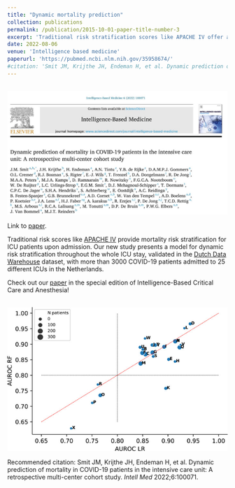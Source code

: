 ```yaml
---
title: "Dynamic mortality prediction"
collection: publications
permalink: /publication/2015-10-01-paper-title-number-3
excerpt: 'Traditional risk stratification scores like APACHE IV offer a prediction for survival for ICU patients at ICU admission. We present a new, dynamic mortality prediction model, specifically for COVID-19 patients, that offers updated mortality predictions trhoughout the ICU admission.'
date: 2022-08-06
venue: 'Intelligence based medicine'
paperurl: 'https://pubmed.ncbi.nlm.nih.gov/35958674/'
#citation: 'Smit JM, Krijthe JH, Endeman H, et al. Dynamic prediction of mortality in COVID-19 patients in the intensive care unit: A retrospective multi-center cohort study. <i>Intell Med </i>2022;6:100071.'
---
```

<br/><img src='/images/Ibmed_cover.jpg'>

Link to [paper]('https://pubmed.ncbi.nlm.nih.gov/35958674/').

Traditional risk scores like [APACHE IV](https://pubmed.ncbi.nlm.nih.gov/16540951/) provide mortality risk stratification for ICU patients upon admission. Our new study presents a model for dynamic risk stratification throughout the whole ICU stay, validated in the [Dutch Data Warehouse](https://ccforum.biomedcentral.com/articles/10.1186/s13054-021-03733-z) dataset, with more than 3000 COVID-19 patients admitted to 25 different ICUs in the Netherlands.

Check out our [paper](https://pubmed.ncbi.nlm.nih.gov/35958674/) in the special edition of Intelligence-Based Critical Care and Anesthesia!

<br/><img src='/images/Dyn_mort_results.jpg'>

Recommended citation: Smit JM, Krijthe JH, Endeman H, et al. Dynamic prediction of mortality in COVID-19 patients in the intensive care unit: A retrospective multi-center cohort study. <i>Intell Med </i>2022;6:100071.